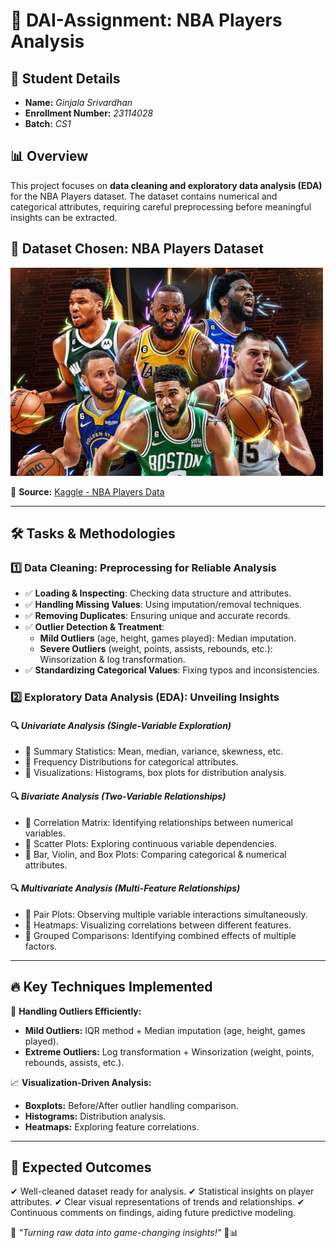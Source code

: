 # 🏀 DAI-Assignment: NBA Players Analysis

## 📌 Student Details
- **Name:** *Ginjala Srivardhan*
- **Enrollment Number:** *23114028*
- **Batch:** *CS1*

## 📊 Overview
This project focuses on **data cleaning and exploratory data analysis (EDA)** for the NBA Players dataset. The dataset contains numerical and categorical attributes, requiring careful preprocessing before meaningful insights can be extracted.

## 📂 Dataset Chosen: **NBA Players Dataset**
<img src="readme_new.jpeg" width="500">


🔗 **Source:** [Kaggle - NBA Players Data](https://www.kaggle.com/datasets/justinas/nba-players-data)

---

## 🛠 Tasks & Methodologies
### 1️⃣ Data Cleaning: Preprocessing for Reliable Analysis
- ✅ **Loading & Inspecting**: Checking data structure and attributes.
- ✅ **Handling Missing Values**: Using imputation/removal techniques.
- ✅ **Removing Duplicates**: Ensuring unique and accurate records.
- ✅ **Outlier Detection & Treatment**:
  - **Mild Outliers** (age, height, games played): Median imputation.
  - **Severe Outliers** (weight, points, assists, rebounds, etc.): Winsorization & log transformation.
- ✅ **Standardizing Categorical Values**: Fixing typos and inconsistencies.

### 2️⃣ Exploratory Data Analysis (EDA): Unveiling Insights
#### 🔍 *Univariate Analysis (Single-Variable Exploration)*
- 🔹 Summary Statistics: Mean, median, variance, skewness, etc.
- 🔹 Frequency Distributions for categorical attributes.
- 🔹 Visualizations: Histograms, box plots for distribution analysis.

#### 🔍 *Bivariate Analysis (Two-Variable Relationships)*
- 🔹 Correlation Matrix: Identifying relationships between numerical variables.
- 🔹 Scatter Plots: Exploring continuous variable dependencies.
- 🔹 Bar, Violin, and Box Plots: Comparing categorical & numerical attributes.

#### 🔍 *Multivariate Analysis (Multi-Feature Relationships)*
- 🔹 Pair Plots: Observing multiple variable interactions simultaneously.
- 🔹 Heatmaps: Visualizing correlations between different features.
- 🔹 Grouped Comparisons: Identifying combined effects of multiple factors.

---

## 🔥 Key Techniques Implemented
🚀 **Handling Outliers Efficiently:**
- **Mild Outliers:** IQR method + Median imputation (age, height, games played).
- **Extreme Outliers:** Log transformation + Winsorization (weight, points, rebounds, assists, etc.).

📈 **Visualization-Driven Analysis:**
- **Boxplots:** Before/After outlier handling comparison.
- **Histograms:** Distribution analysis.
- **Heatmaps:** Exploring feature correlations.

---

## 📌 Expected Outcomes
✔ Well-cleaned dataset ready for analysis.
✔ Statistical insights on player attributes.
✔ Clear visual representations of trends and relationships.
✔ Continuous comments on findings, aiding future predictive modeling.

🎯 *"Turning raw data into game-changing insights!"* 🏀📊

